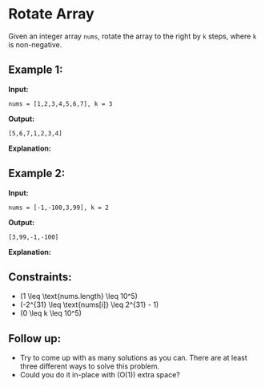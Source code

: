 # Rotate Array

Given an integer array `nums`, rotate the array to the right by `k` steps, where `k` is non-negative.

## Example 1:

**Input:**
```plaintext
nums = [1,2,3,4,5,6,7], k = 3
```
**Output:**
```plaintext
[5,6,7,1,2,3,4]
```
**Explanation:**

## Example 2:

**Input:**
```plaintext
nums = [-1,-100,3,99], k = 2
```
**Output:**
```plaintext
[3,99,-1,-100]
```
**Explanation:**

## Constraints:

- \(1 \leq \text{nums.length} \leq 10^5\)
- \(-2^{31} \leq \text{nums[i]} \leq 2^{31} - 1\)
- \(0 \leq k \leq 10^5\)

## Follow up:

- Try to come up with as many solutions as you can. There are at least three different ways to solve this problem.
- Could you do it in-place with \(O(1)\) extra space?